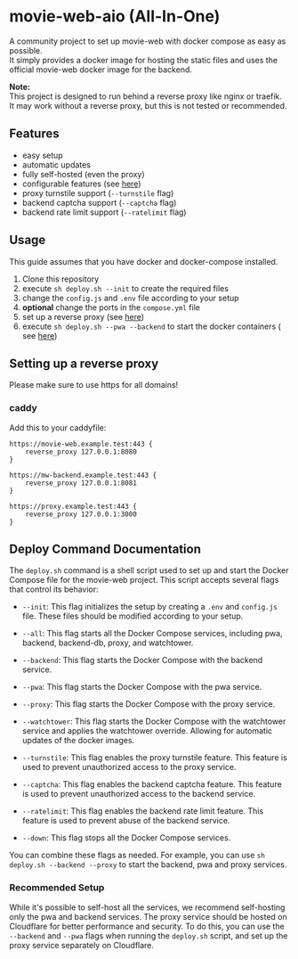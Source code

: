 # movie-web-aio (All-In-One)

A community project to set up movie-web with docker compose as easy as possible.<br>
It simply provides a docker image for hosting the static files and uses the official movie-web docker image for the
backend.<br>

**Note:**<br>
This project is designed to run behind a reverse proxy like nginx or traefik.<br>
It may work without a reverse proxy, but this is not tested or recommended.

## Features

- easy setup
- automatic updates
- fully self-hosted (even the proxy)
- configurable features (see [here](#deploy-command-documentation))
- proxy turnstile support (`--turnstile` flag)
- backend captcha support (`--captcha` flag)
- backend rate limit support (`--ratelimit` flag)

## Usage

This guide assumes that you have docker and docker-compose installed.<br>

1. Clone this repository
2. execute `sh deploy.sh --init` to create the required files
3. change the `config.js` and `.env` file according to your setup
4. **optional** change the ports in the `compose.yml` file
5. set up a reverse proxy (see [here](#setting-up-a-reverse-proxy))
6. execute `sh deploy.sh --pwa --backend` to start the docker containers (
   see [here](#deploy-command-documentation))

## Setting up a reverse proxy

Please make sure to use https for all domains!<br>

### caddy

Add this to your caddyfile:

````caddyfile
https://movie-web.example.test:443 {
    reverse_proxy 127.0.0.1:8080
}

https://mw-backend.example.test:443 {
    reverse_proxy 127.0.0.1:8081
}

https://proxy.example.test:443 {
    reverse_proxy 127.0.0.1:3000
}
````

## Deploy Command Documentation

The `deploy.sh` command is a shell script used to set up and start the Docker Compose file for the movie-web project.
This script accepts several flags that control its behavior:

- `--init`: This flag initializes the setup by creating a `.env` and `config.js` file. These files should be modified
  according to your setup.

- `--all`: This flag starts all the Docker Compose services, including pwa, backend, backend-db, proxy, and watchtower.

- `--backend`: This flag starts the Docker Compose with the backend service.

- `--pwa`: This flag starts the Docker Compose with the pwa service.

- `--proxy`: This flag starts the Docker Compose with the proxy service.

- `--watchtower`: This flag starts the Docker Compose with the watchtower service and applies the watchtower override.
  Allowing for automatic updates of the docker images.

- `--turnstile`: This flag enables the proxy turnstile feature. This feature is used to prevent unauthorized access to
  the proxy service.

- `--captcha`: This flag enables the backend captcha feature. This feature is used to prevent unauthorized access to the
  backend service.

- `--ratelimit`: This flag enables the backend rate limit feature. This feature is used to prevent abuse of the backend
  service.

- `--down`: This flag stops all the Docker Compose services.

You can combine these flags as needed. For example, you can use `sh deploy.sh --backend --proxy` to start the backend,
pwa and proxy services.

### Recommended Setup

While it's possible to self-host all the services, we recommend self-hosting only the pwa and backend services. The
proxy service should be hosted on Cloudflare for better performance and security. To do this, you can use
the `--backend` and `--pwa` flags when running the `deploy.sh` script, and set up the proxy service separately on
Cloudflare.
